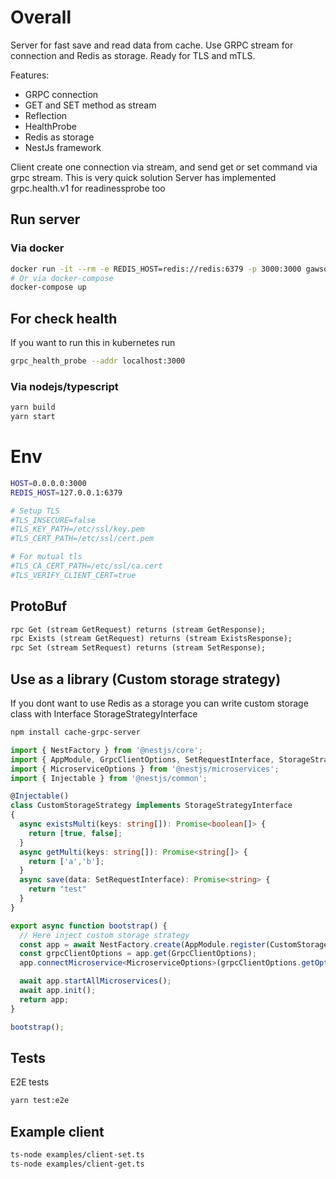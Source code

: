 # Overall
Server for fast save and read data from cache. Use GRPC stream for connection and Redis as storage.
Ready for TLS and mTLS.

Features:
- GRPC connection
- GET and SET method as stream
- Reflection
- HealthProbe
- Redis as storage
- NestJs framework

Client create one connection via stream, and send get or set command via grpc stream. This is very quick solution
Server has implemented grpc.health.v1 for readinessprobe too

## Run server
### Via docker
```sh
docker run -it --rm -e REDIS_HOST=redis://redis:6379 -p 3000:3000 gawsoft/cache-grpc-server
# Or via docker-compose 
docker-compose up
```

## For check health
If you want to run this in kubernetes run 
```sh
grpc_health_probe --addr localhost:3000
```

### Via nodejs/typescript
```sh
yarn build
yarn start
```

# Env
```sh
HOST=0.0.0.0:3000
REDIS_HOST=127.0.0.1:6379

# Setup TLS
#TLS_INSECURE=false
#TLS_KEY_PATH=/etc/ssl/key.pem
#TLS_CERT_PATH=/etc/ssl/cert.pem

# For mutual tls
#TLS_CA_CERT_PATH=/etc/ssl/ca.cert
#TLS_VERIFY_CLIENT_CERT=true

```
## ProtoBuf
```protobuf
rpc Get (stream GetRequest) returns (stream GetResponse);
rpc Exists (stream GetRequest) returns (stream ExistsResponse);
rpc Set (stream SetRequest) returns (stream SetResponse);
```


## Use as a library (Custom storage strategy)
If you dont want to use Redis as a storage you can write custom storage class with Interface StorageStrategyInterface

```sh
npm install cache-grpc-server
```

```typescript
import { NestFactory } from '@nestjs/core';
import { AppModule, GrpcClientOptions, SetRequestInterface, StorageStrategyInterface } from 'cache-grpc-server'
import { MicroserviceOptions } from '@nestjs/microservices';
import { Injectable } from '@nestjs/common';

@Injectable()
class CustomStorageStrategy implements StorageStrategyInterface
{
  async existsMulti(keys: string[]): Promise<boolean[]> {
    return [true, false];
  }
  async getMulti(keys: string[]): Promise<string[]> {
    return ['a','b'];
  }
  async save(data: SetRequestInterface): Promise<string> {
    return "test"
  }
}

export async function bootstrap() {
  // Here inject custom storage strategy
  const app = await NestFactory.create(AppModule.register(CustomStorageStrategy));
  const grpcClientOptions = app.get(GrpcClientOptions);
  app.connectMicroservice<MicroserviceOptions>(grpcClientOptions.getOptions());

  await app.startAllMicroservices();
  await app.init();
  return app;
}

bootstrap();

```

## Tests
E2E tests
```sh
yarn test:e2e
```
## Example client

```sh
ts-node examples/client-set.ts
ts-node examples/client-get.ts
```